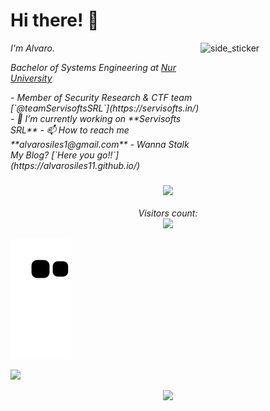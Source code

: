 <h1 align='left'> Hi there! 👋</h1>
<img align="right" width=200px height=200px alt="side_sticker" src="https://media.giphy.com/media/TEnXkcsHrP4YedChhA/giphy.gif" />

<em align='left'>I'm Alvaro.</em>
 
<div>
<p><em>Bachelor of Systems Engineering at <a href="https://www.nur.edu">Nur University</a></br>
</div>

<div>
- Member of Security Research & CTF team [`@teamServisoftsSRL`](https://servisofts.in/)
- 🔭 I’m currently working on **Servisofts SRL**
- 📫 How to reach me **alvarosiles1@gmail.com**
- Wanna Stalk My Blog? [`Here you go!!`](https://alvarosiles11.github.io/)
</div>

 


<h3 align='center'>
<img src="https://activity-graph.herokuapp.com/graph?username=alvarosiles11&area=true&hide_border=true&line=3AFC30&theme=react-dark"/>
</h3>

<p align="center"> 
  Visitors count:<br>
  <meta http-equiv="refresh" content="0.6">
  <img src="https://profile-counter.glitch.me/alvarosiles11/count.svg" />
</p>

![Image text](https://raw.githubusercontent.com/alvarosiles11/alvarosiles11/output/github-contribution-grid-snake.svg)

<a href="https://github.com/404"><img src="https://user-images.githubusercontent.com/73097560/115834477-dbab4500-a447-11eb-908a-139a6edaec5c.gif" width="100%"></a>
<div align="center">
<div align="center">
 


![](https://komarev.com/ghpvc/?username=alvarosiles11&label=PROFILE+VIEWS)

 
